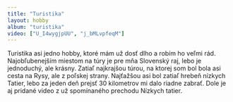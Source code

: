 ```yaml
---
title: "Turistika"
layout: hobby
album: "turistika"
video: ["U_I4wygjpUU", "j_bMLvpfeqM"]
---
```


Turistika asi jedno hobby, ktoré mám už dosť dlho a robím ho veľmi rád. Najobľubenejším miestom na túry je pre mňa Slovenský raj, lebo je jednoduchý, ale krásny. Zatiaľ najkrajšou túrou, na ktorej som bol bola asi cesta na Rysy, ale z poľskej strany. Najťažšou asi bol zatiaľ hrebeň nízkych Tatier, lebo za jeden deň prejsť 30 kilometrov mi dalo riadne zabrať. Dole je aj pridané video z už spomínaného prechodu Nízkych tatier.